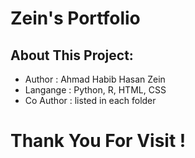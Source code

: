 # Zein's Portfolio

## About This Project:
- Author      : Ahmad Habib Hasan Zein
- Langange     : Python, R, HTML, CSS
- Co Author    : listed in each folder

# Thank You For Visit !
